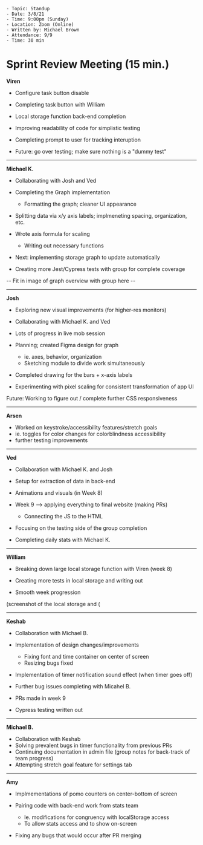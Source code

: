 ```
- Topic: Standup
- Date: 3/8/21
- Time: 9:00pm (Sunday)
- Location: Zoom (Online)
- Written by: Michael Brown
- Attendance: 9/9
- Time: 30 min
```

# Sprint Review Meeting (15 min.)

**Viren**
- Configure task button disable
- Completing task button with William
- Local storage function back-end completion
- Improving readability of code for simplistic testing
- Completing prompt to user for tracking interuption

- Future: go over testing; make sure nothing is a "dummy test"

-------

**Michael K.**
- Collaborating with Josh and Ved
- Completing the Graph implementation
  - Formatting the graph; cleaner UI appearance
- Splitting data via x/y axis labels; implmeneting spacing, organization, etc.

- Wrote axis formula for scaling
  - Writing out necessary functions

- Next: implementing storage graph to update automatically
- Creating more Jest/Cypress tests with group for complete coverage

-- Fit in image of graph overview with group here --

-------

**Josh**
- Exploring new visual improvements (for higher-res monitors)
- Collaborating with Michael K. and Ved
- Lots of progress in live mob session

- Planning; created Figma design for graph
  - ie. axes, behavior, organization
  - Sketching module to divide work simultaneously

- Completed drawing for the bars + x-axis labels
- Experimenting with pixel scaling for consistent transformation of app UI

Future: Working to figure out / complete further CSS responsiveness

-------

**Arsen**
- Worked on keystroke/accessibility features/stretch goals
- ie. toggles for color changes for colorblindness accessibility
- further testing improvements

-------

**Ved**
- Collaboration with Michael K. and Josh
- Setup for extraction of data in back-end
- Animations and visuals (in Week 8)

- Week 9 --> applying everything to final website (making PRs)
  - Connecting the JS to the HTML

- Focusing on the testing side of the group completion
- Completing daily stats with Michael K.

-------

**William**
- Breaking down large local storage function with Viren (week 8)
- Creating more tests in local storage and writing out

- Smooth week progression 

(screenshot of the local storage and (

-------

**Keshab**

- Collaboration with Michael B.
- Implementation of design changes/improvements
  - Fixing font and time container on center of screen
  - Resizing bugs fixed

- Implementation of timer notification sound effect (when timer goes off)
- Further bug issues completing with Micahel B.

- PRs made in week 9
- Cypress testing written out

-------

**Michael B.**
- Collaboration with Keshab
- Solving prevalent bugs in timer functionality from previous PRs
- Continuing documentation in admin file (group notes for back-track of team progress)
- Attempting stretch goal feature for settings tab
-------

**Amy**
- Implmementations of pomo counters on center-bottom of screen
- Pairing code with back-end work from stats team
  - Ie. modifications for congruency with localStorage access
  - To allow stats access and to show on-screen

- Fixing any bugs that would occur after PR merging
